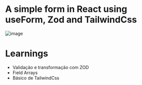 # A simple form in React using useForm, Zod and TailwindCss

![image](https://user-images.githubusercontent.com/62969620/231488560-83352e78-f54d-41ac-b3e5-4b3bfb693370.png)



# Learnings

- Validação e transformação com ZOD
- Field Arrays
- Básico de TailwindCss
